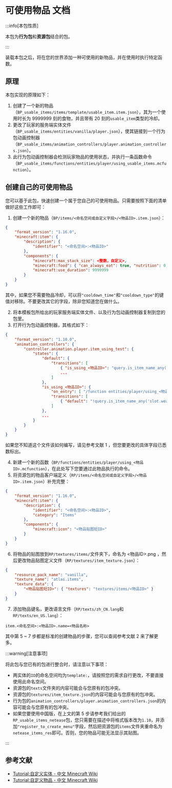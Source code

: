 # 可使用物品 文档

:::info[本包性质]

本包为**行为包**和**资源包**结合的包。

:::

装载本包之后，将在您的世界添加一种可使用的新物品，并在使用时执行特定函数。

## 原理

本包实现的原理如下：

1. 创建了一个新的物品（`BP_usable_items/items/template/usable_item.item.json`），其为一个使用时长为 9999999 刻的食物，并且带有 20 刻的`usable_item`类型的冷却。
2. 更改了玩家的服务端实体文件（`BP_usable_items/entities/vanilla/player.json`），使其链接到一个行为包动画控制器（`BP_usable_items/animation_controllers/player.animation_controllers.json`）。
3. 此行为包动画控制器会检测玩家物品的使用状态，并执行一条函数命令（`BP_usable_items/functions/entities/player/using_usable_items.mcfunction`）。

## 创建自己的可使用物品

您可以基于此包，快速创建一个属于您自己的可使用物品。只需要按照下面的清单做好这些工作即可：

1. 创建一个新的物品（`BP/items/<命名空间或自定义字段>/<物品ID>.item.json`）：

```json title="BP/items/<命名空间或自定义字段>/<物品ID>.item.json"
{
    "format_version": "1.16.0",
    "minecraft:item": {
        "description": {
            "identifier": "<命名空间>:<物品ID>"
        },
        "components": {
            "minecraft:max_stack_size": <整数，自定义>,
            "minecraft:food": { "can_always_eat": true, "nutrition": 0, "cooldown_time": <整数，冷却时长，单位：游戏刻>, "cooldown_type": "<物品ID>" },
            "minecraft:use_duration": 9999999
        }
    }
}
```

其中，如果您不需要物品冷却，可以将`"cooldown_time"`和`"cooldown_type"`的键值对移除。不要更改其它的字段，除非您知道您在做什么。

2. 将本模板包所给出的玩家服务端实体文件、以及行为包动画控制器复制到您的包里。
3. 打开行为包动画控制器，其格式如下：

```json title="BP/animation_controllers/player.animation_controllers.json"
{
    "format_version": "1.10.0",
    "animation_controllers": {
        "controller.animation.player.item_using_test": {
            "states": {
                "default": {
                    "transitions": [
                        { "is_using_<物品ID>": "query.is_item_name_any('slot.weapon.mainhand', 0, '<命名空间>:<物品ID>') && query.is_using_item" },
                        ...
                    ]
                },
                "is_using_<物品ID>": {
                    "on_entry": [ "/function entities/player/using_<物品ID>" ],
                    "transitions": [
                        { "default": "!query.is_item_name_any('slot.weapon.mainhand', 0, '<命名空间>:<物品ID>') || !query.is_using_item" }
                    ]
                },
                ...
            }
        }
    }
}
```

如果您不知道这个文件该如何编写，请见参考文献 1 ，但您要更改的具体字段已悉数标出。

4. 新建一个新的函数（`BP/functions/entities/player/using_<物品ID>.mcfunction`），在此处写下您要通过此物品执行的命令。
5. 将资源包的物品客户端定义（`RP/items/<命名空间或自定义字段>/<物品ID>.item.json`）补充完整：

```json title="RP/items/<命名空间或自定义字段>/<物品ID>.item.json"
{
    "format_version": "1.16.0",
    "minecraft:item": {
        "description": {
            "identifier": "<命名空间>:<物品ID>",
            "category": "Items"
        },
        "components": {
            "minecraft:icon": "<物品贴图短ID>"
        }
    }
}
```

6. 将物品的贴图放到`RP/textures/items/`文件夹下，命名为 \<物品ID\>.png ，然后更改物品贴图定义文件（`RP/textures/item_texture.json`）：

``` json title="RP/textures/item_texture.json"
{
    "resource_pack_name": "vanilla",
    "texture_name": "atlas.items",
    "texture_data": {
        "<物品贴图短ID>": { "textures": "textures/items/<物品ID>" }
    }
}
```

7. 添加物品键名，更改语言文件（`RP/texts/zh_CN.lang`和`RP/texts/en_US.lang`）：

``` text title="RP/texts/zh_CN.lang 或 RP/texts/en_US.lang" 
item.<命名空间>:<物品ID>.name=<物品名称>
```

其中第 5 ~ 7 步都是标准的创建物品的步骤，您可以查阅参考文献 2 来了解更多。

:::warning[注意事项]

将此包与您已有的包进行整合时，请注意以下事项：
- 两实体的`ID`的命名空间均为`template:`，请按照您的需求自行更改，不要直接使用此命名空间。
- 资源包的`texts`文件夹的内容可能会与您原有的包冲突。
- 资源包的`textures/item_texture.json`的内容可能会与您原有的包冲突。
- 行为包的`animation_controllers/player.animation_controllers.json`的内容可能会与您原有的包冲突。
- 如果您要使用中国版，在上文的第 5 步请参考我们给出的`RP_usable_items_netease`包，您只需要在描述中将格式版本改为`1.10`，并添加`"register_to_create_menu"`字段，然后把资源包的`items`文件夹重命名为`netease_items_res`即可。否则，您的物品可能无法显示其贴图。

:::

## 参考文献

- [Tutorial:自定义实体 - 中文 Minecraft Wiki](https://zh.minecraft.wiki/w/Tutorial:自定义实体#实现可使用物品)
- [Tutorial:自定义物品 - 中文 Minecraft Wiki](https://zh.minecraft.wiki/w/Tutorial:自定义物品)
